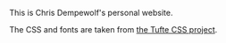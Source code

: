 This is Chris Dempewolf's personal website.

The CSS and fonts are taken from [the Tufte CSS project](https://github.com/edwardtufte/tufte-css).
